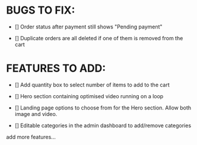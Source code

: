 # BUGS TO FIX:

- [] Order status after payment still shows "Pending payment"

- [] Duplicate orders are all deleted if one of them is removed from the cart

# FEATURES TO ADD:

- [] Add quantity box to select number of items to add to the cart

- [] Hero section containing optimised video running on a loop

- [] Landing page options to choose from for the Hero section. Allow both image and video.

- [] Editable categories in the admin dashboard to add/remove categories

add more features...
